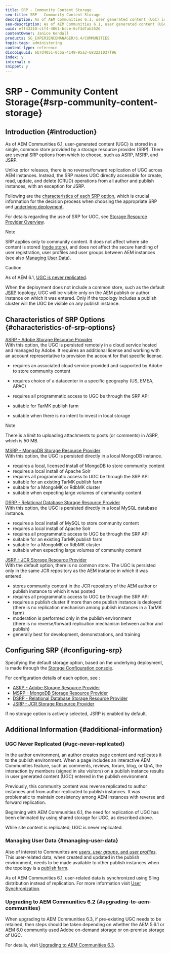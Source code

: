 ```yaml
---
title: SRP - Community Content Storage
seo-title: SRP - Community Content Storage
description: As of AEM Communities 6.1, user generated content (UGC) is stored in a single, common store provided by a storage resource provider (SRP)
seo-description: As of AEM Communities 6.1, user generated content (UGC) is stored in a single, common store provided by a storage resource provider (SRP)
uuid: eff43310-c1f4-4061-bcce-6cf3dfab3526
contentOwner: Janice Kendall
products: SG_EXPERIENCEMANAGER/6.4/COMMUNITIES
topic-tags: administering
content-type: reference
discoiquuid: 6b7d4051-0c5a-4149-95a3-683221037f96
index: y
internal: n
snippet: y
---
```


# SRP - Community Content Storage{#srp-community-content-storage}

## Introduction {#introduction}

As of AEM Communities 6.1, user-generated content (UGC) is stored in a single, common store provided by a storage resource provider (SRP). There are several SRP options from which to choose, such as ASRP, MSRP, and JSRP.

Unlike prior releases, there is no reverse/forward replication of UGC across AEM instances. Instead, the SRP makes UGC directly accessible for create, read, update, and delete (CRUD) operations from all author and publish instances, with an exception for JSRP.

Following are the [characteristics of each SRP option](#characteristicsofsrpoptions), which is crucial information for the decision process when choosing the appropriate SRP and [underlying deployment](../../communities/using/topologies.md).

For details regarding the use of SRP for UGC, see [Storage Resource Provider Overview](../../communities/using/srp.md).

>[!NOTE]
>
>SRP applies only to community content. It does not affect where site content is stored ([node store](../../sites/deploying/using/data-store-config.md)), and does not affect the secure handling of user registration, user profiles and user groups between AEM instances (see also [Managing User Data](#managinguserdata)).

>[!CAUTION]
>
>As of AEM 6.1, [UGC is never replicated](#ugcneverreplicated). 
>
>When the deployment does not include a common store, such as the default [JSRP](../../communities/using/topologies.md#jsrp) topology, UGC will be visible only on the AEM publish or author instance on which it was entered. Only if the topology includes a publish cluster will the UGC be visible on any publish instance.

## Characteristics of SRP Options {#characteristics-of-srp-options}

[ASRP - Adobe Storage Resource Provider](../../communities/using/asrp.md)  
With this option, the UGC is persisted remotely in a cloud service hosted and managed by Adobe. It requires an additional license and working with an account representative to provision the account for that specific license.

* requires an associated cloud service provided and supported by Adobe to store community content
* requires choice of a datacenter in a specific geography (US, EMEA, APAC)

* requires all programmatic access to UGC be through the SRP API
* suitable for TarMK publish farm
* suitable when there is no intent to invest in local storage

>[!NOTE]
>
>There is a limit to uploading attachments to posts (or comments) in ASRP, which is 50 MB.

[MSRP - MongoDB Storage Resource Provider](../../communities/using/msrp.md)  
With this option, the UGC is persisted directly in a local MongoDB instance.

* requires a local, licensed install of MongoDB to store community content
* requires a local install of Apache Solr
* requires all programmatic access to UGC be through the SRP API
* suitable for an existing TarMK publish farm
* suitable for a MongoMK or RdbMK cluster
* suitable when expecting large volumes of community content

[DSRP - Relational Database Storage Resource Provider](../../communities/using/dsrp.md)  
With this option, the UGC is persisted directly in a local MySQL database instance.

* requires a local install of MySQL to store community content
* requires a local install of Apache Solr
* requires all programmatic access to UGC be through the SRP API
* suitable for an existing TarMK publish farm
* suitable for a MongoMK or RdbMK cluster
* suitable when expecting large volumes of community content

[JSRP - JCR Storage Resource Provider](../../communities/using/jsrp.md)  
With the default option, there is no common store. The UGC is persisted only in the same JCR repository as the AEM instance in which it was entered.

* stores community content in the JCR repository of the AEM author or publish instance to which it was posted
* requires all programmatic access to UGC be through the SRP API
* requires a publish cluster if more than one publish instance is deployed  
  (there is no replication mechanism among publish instances in a TarMK farm)
* moderation is performed only in the publish environment  
  (there is no reverse/forward replication mechanism between author and publish)
* generally best for development, demonstrations, and training

## Configuring SRP {#configuring-srp}

Specifying the default storage option, based on the underlying deployment, is made through the [Storage Configuration console](../../communities/using/srp-config.md).

For configuration details of each option, see :

* [ASRP - Adobe Storage Resource Provider](../../communities/using/asrp.md)
* [MSRP - MongoDB Storage Resource Provider](../../communities/using/msrp.md)
* [DSRP - Relational Database Storage Resource Provider](../../communities/using/dsrp.md)
* [JSRP - JCR Storage Resource Provider](../../communities/using/jsrp.md)

If no storage option is actively selected, JSRP is enabled by default.

## Additional Information {#additional-information}

### UGC Never Replicated {#ugc-never-replicated}

In the author environment, an author creates page content and replicates it to the publish environment. When a page includes an interactive AEM Communities feature, such as comments, reviews, forum, blog, or QnA, the interaction by members (signed in site visitors) on a publish instance results in user generated content (UGC) entered in the publish environment.

Previously, this community content was reverse replicated to author instances and from author replicated to publish instances. It was problematic to maintain consistency among AEM instances with reverse and forward replication.

Beginning with AEM Communities 6.1, the need for replication of UGC has been eliminated by using shared storage for UGC, as described above.

While site content is replicated, UGC is never replicated.

### Managing User Data {#managing-user-data}

Also of interest to Communites are [*users*, *user groups*, and *user profiles*](../../communities/using/users.md). This user-related data, when created and updated in the publish environment, needs to be made available to other publish instances when the topology is a [publish farm](../../sites/deploying/using/recommended-deploys.md#tarmkfarm).

As of AEM Communities 6.1, user-related data is synchronized using Sling distribution instead of replication. For more information visit [User Synchronization](../../communities/using/sync.md).

### Upgrading to AEM Communities 6.2 {#upgrading-to-aem-communities}

When upgrading to AEM Communities 6.3, if pre-existing UGC needs to be retained, then steps should be taken depending on whether the AEM 5.6.1 or AEM 6.0 community used Adobe on-demand storage or on-premise storage of UGC.

For details, visit [Upgrading to AEM Communities 6.3](../../communities/using/upgrade.md).
